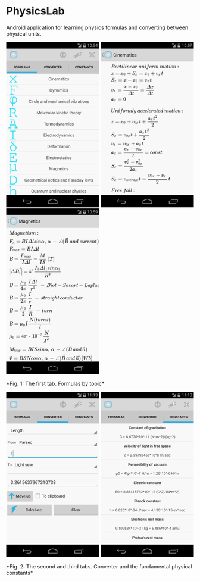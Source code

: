 # PhysicsLab
Android application for learning physics formulas and converting between physical units.

<p float="left">
  <img src="screenshots/screenshot1.png" width="250" />
  <img src="screenshots/screenshot2.png" width="250" />
  <img src="screenshots/screenshot3.png" width="250" />
</p>  
*Fig. 1: The first tab. Formulas by topic*

<p float="left">
  <img src="screenshots/screenshot4.png" width="250" />
  <img src="screenshots/screenshot5.png" width="250" />
</p>  
*Fig. 2: The second and third tabs. Converter and the fundamental physical constants*
